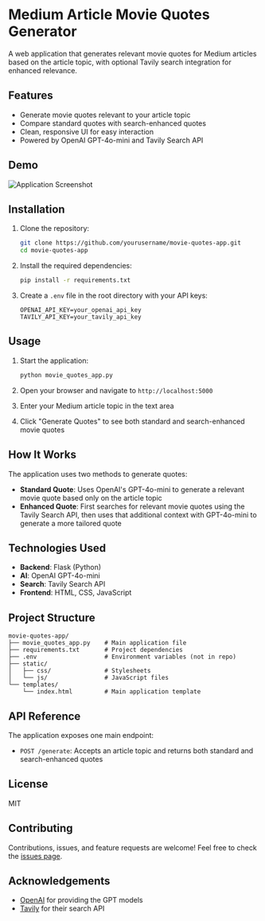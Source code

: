 # Medium Article Movie Quotes Generator

A web application that generates relevant movie quotes for Medium articles based on the article topic, with optional Tavily search integration for enhanced relevance.

## Features

- Generate movie quotes relevant to your article topic
- Compare standard quotes with search-enhanced quotes 
- Clean, responsive UI for easy interaction
- Powered by OpenAI GPT-4o-mini and Tavily Search API

## Demo

![Application Screenshot](screenshot.png)

## Installation

1. Clone the repository:
   ```bash
   git clone https://github.com/yourusername/movie-quotes-app.git
   cd movie-quotes-app
   ```

2. Install the required dependencies:
   ```bash
   pip install -r requirements.txt
   ```

3. Create a `.env` file in the root directory with your API keys:
   ```
   OPENAI_API_KEY=your_openai_api_key
   TAVILY_API_KEY=your_tavily_api_key
   ```

## Usage

1. Start the application:
   ```bash
   python movie_quotes_app.py
   ```

2. Open your browser and navigate to `http://localhost:5000`

3. Enter your Medium article topic in the text area

4. Click "Generate Quotes" to see both standard and search-enhanced movie quotes

## How It Works

The application uses two methods to generate quotes:

- **Standard Quote**: Uses OpenAI's GPT-4o-mini to generate a relevant movie quote based only on the article topic
- **Enhanced Quote**: First searches for relevant movie quotes using the Tavily Search API, then uses that additional context with GPT-4o-mini to generate a more tailored quote

## Technologies Used

- **Backend**: Flask (Python)
- **AI**: OpenAI GPT-4o-mini
- **Search**: Tavily Search API
- **Frontend**: HTML, CSS, JavaScript

## Project Structure

```
movie-quotes-app/
├── movie_quotes_app.py    # Main application file
├── requirements.txt       # Project dependencies
├── .env                   # Environment variables (not in repo)
├── static/
│   ├── css/               # Stylesheets
│   └── js/                # JavaScript files
└── templates/
    └── index.html         # Main application template
```

## API Reference

The application exposes one main endpoint:

- `POST /generate`: Accepts an article topic and returns both standard and search-enhanced quotes

## License

MIT

## Contributing

Contributions, issues, and feature requests are welcome! Feel free to check the [issues page](https://github.com/yourusername/movie-quotes-app/issues).

## Acknowledgements

- [OpenAI](https://openai.com/) for providing the GPT models
- [Tavily](https://tavily.com/) for their search API